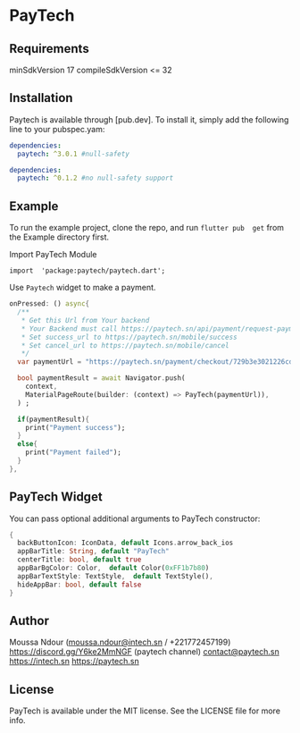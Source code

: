 
# PayTech


## Requirements
 minSdkVersion 17
 compileSdkVersion <= 32

## Installation

Paytech is available through [pub.dev]. To install
it, simply add the following line to your pubspec.yam:

```yaml
dependencies:
  paytech: ^3.0.1 #null-safety
```

```yaml
dependencies:
  paytech: ^0.1.2 #no null-safety support
```

## Example

To run the example project, clone the repo, and run `flutter pub  get` from the Example directory first.


Import PayTech Module

`import  'package:paytech/paytech.dart';`

Use `Paytech`  widget to make a payment.
```dart
onPressed: () async{
  /**
   * Get this Url from Your backend
   * Your Backend must call https://paytech.sn/api/payment/request-payment to generate a payment token
   * Set success_url to https://paytech.sn/mobile/success
   * Set cancel_url to https://paytech.sn/mobile/cancel
   */
  var paymentUrl = "https://paytech.sn/payment/checkout/729b3e3021226cd27905";

  bool paymentResult = await Navigator.push(
    context,
    MaterialPageRoute(builder: (context) => PayTech(paymentUrl)),
  ) ;

  if(paymentResult){
    print("Payment success");
  }
  else{
    print("Payment failed");
  }
},
```


## PayTech Widget

You can pass optional additional arguments to PayTech constructor:
```dart
{
  backButtonIcon: IconData, default Icons.arrow_back_ios
  appBarTitle: String, default "PayTech"
  centerTitle: bool, default true
  appBarBgColor: Color,  default Color(0xFF1b7b80)
  appBarTextStyle: TextStyle,  default TextStyle(),
  hideAppBar: bool, default false
}
```


## Author

Moussa Ndour (moussa.ndour@intech.sn / +221772457199)
https://discord.gg/Y6ke2MmNGF (paytech channel)
contact@paytech.sn
https://intech.sn
https://paytech.sn

## License

PayTech is available under the MIT license. See the LICENSE file for more info.
